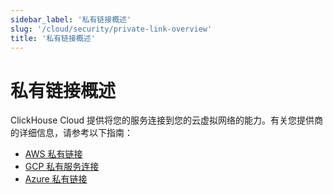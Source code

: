 ```yaml
---
sidebar_label: '私有链接概述'
slug: '/cloud/security/private-link-overview'
title: '私有链接概述'
---
```



# 私有链接概述

ClickHouse Cloud 提供将您的服务连接到您的云虚拟网络的能力。有关您提供商的详细信息，请参考以下指南：

- [AWS 私有链接](/cloud/security/aws-privatelink.md)
- [GCP 私有服务连接](/cloud/security/gcp-private-service-connect.md)
- [Azure 私有链接](/cloud/security/azure-privatelink.md)
